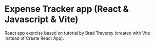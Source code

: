# Expense Tracker app (React & Javascript & Vite)
React app exercise based on tutorial by Brad Traversy (created with Vite instead of Create React App).
